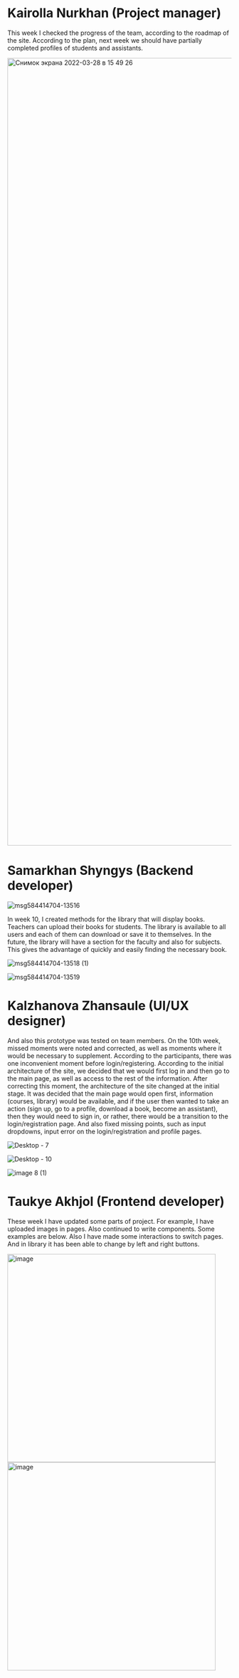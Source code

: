 # Kairolla Nurkhan (Project manager)
This week I checked the progress of the team, according to the roadmap of the site. According to the plan, next week we should have partially completed profiles of students and assistants.

<img width="1770" alt="Снимок экрана 2022-03-28 в 15 49 26" src="https://user-images.githubusercontent.com/49468283/160379837-ed90df01-9a9b-4f80-bc0f-6202ee43e1ac.png">

# Samarkhan Shyngys (Backend developer)

![msg584414704-13516](https://user-images.githubusercontent.com/49468283/160340076-5d178429-581f-40af-afb3-700f23de6490.jpg)

In week 10, I created methods for the library that will display books. Teachers can upload their books for students. The library is available to all users and
each of them can download or save it to themselves. In the future, the library will have a section for the faculty and also for subjects. This gives the advantage of quickly and easily finding the necessary book.

![msg584414704-13518 (1)](https://user-images.githubusercontent.com/49468283/160340192-eafec0e4-0d5c-4096-8099-d7d381766578.jpg)

![msg584414704-13519](https://user-images.githubusercontent.com/49468283/160340249-37d87820-74a9-412c-87e1-8499d21b1cf1.jpg)

# Kalzhanova Zhansaule (UI/UX designer)
And also this prototype was tested on team members. On the 10th week, missed moments were noted and corrected, as well as moments where it would be necessary to supplement. According to the participants, there was one inconvenient moment before login/registering. According to the initial architecture of the site, we decided that we would first log in and then go to the main page, as well as access to the rest of the information. After correcting this moment, the architecture of the site changed at the initial stage. It was decided that the main page would open first, information (courses, library) would be available, and if the user then wanted to take an action (sign up, go to a profile, download a book, become an assistant), then they would need to sign in, or rather, there would be a transition to the login/registration page.
And also fixed missing points, such as input dropdowns, input error on the login/registration and profile pages.

![Desktop - 7](https://user-images.githubusercontent.com/49468283/160379953-0b86afaf-81fe-4321-a4b4-9f9ef37262b0.png)

![Desktop - 10](https://user-images.githubusercontent.com/49468283/160379987-37828494-837c-455b-9ccc-e3540897de1c.png)

![image 8 (1)](https://user-images.githubusercontent.com/49468283/160380035-66f31b73-47e9-4802-995b-6103daa20f95.png)

# Taukye Akhjol (Frontend developer)
These week I have updated some parts of project. For example, I have uploaded images in pages.
Also continued to write components. Some examples are below. Also I have made some interactions to switch pages. And in library it has been able to change by left and right buttons.

<img width="468" alt="image" src="https://user-images.githubusercontent.com/49468283/160370111-cca2d351-6535-425b-8d94-23a42f704d49.png">

<img width="468" alt="image" src="https://user-images.githubusercontent.com/49468283/160370127-dd68b7be-7279-46c7-9b23-5cc6eb138ce3.png">
